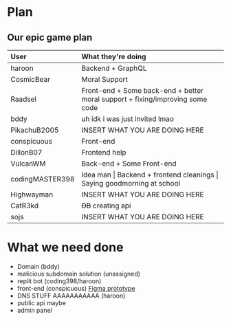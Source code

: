 # Plan
Our epic game plan
---------

| User | What they're doing |
|:-|:-|
| haroon | Backend + GraphQL |
| CosmicBear | Moral Support | <!--lmao -->
| Raadsel | Front-end + Some back-end + better moral support + fixing/improving some code <!-- I give better moral support then CosmicBear!!1!--> |
| bddy | uh idk i was just invited lmao | <!--domain stuff? -->
| PikachuB2005 | INSERT WHAT YOU ARE DOING HERE <!--obviously graphql -cosmic --> | <!-- haroon is doing graphql, idk if I can help with this ;-; -->
| conspicuous | Front-end |
| DillonB07 | Frontend help |
| VulcanWM | Back-end + Some Front-end |
| codingMASTER398 | Idea man \| Backend + frontend cleanings \| Saying goodmorning at school |
| Highwayman | INSERT WHAT YOU ARE DOING HERE |
| CatR3kd | ~~DB~~ creating api | <!-- just more cooler B) --> 
| sojs | INSERT WHAT YOU ARE DOING HERE |

# What we need done
- Domain (bddy) <!-- Ayy bddy -->
- malicious subdomain solution (unassigned) <!-- manual approval? I would use a discord bot + server for that, but nonmanual is preferable -->  <!-- If it's a trending Repl, why not do it automatically? -->
- replit bot (coding398/haroon)
- front-end (conspicuous) [Figma prototype](https://www.figma.com/file/MZWlrNJagX0AwV6VkccTO1/repls.best) <!--Maybe that it shows random repls with  a subdomain on the hompage-->
- DNS STUFF AAAAAAAAAAA (haroon) <!-- should we use cloudflare? i have more experience with that - If you have more experience with that thats great!--> 
- public api maybe <!--For what then? See when someone got a domain?-->
- admin panel